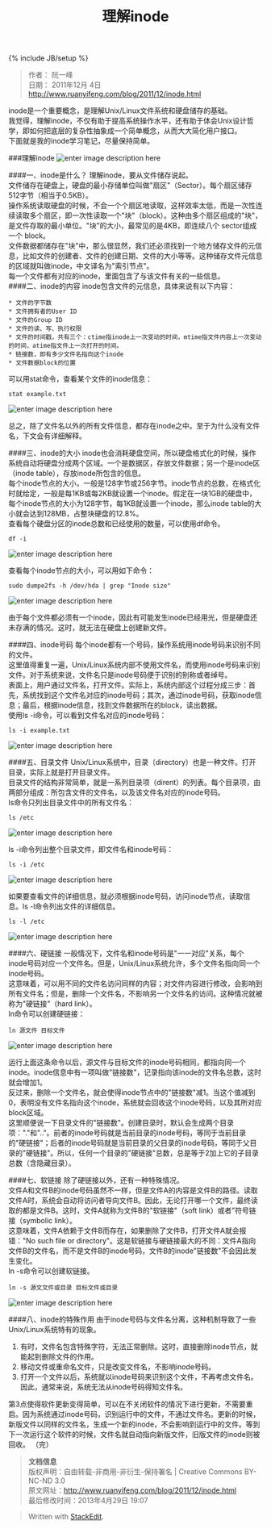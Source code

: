 ﻿---
layout: post
title: "理解inode"
description: ""
category: linux
tags: [linux]
---
{% include JB/setup %}

>作者： 阮一峰  
>日期： 2011年12月 4日  
><http://www.ruanyifeng.com/blog/2011/12/inode.html>

inode是一个重要概念，是理解Unix/Linux文件系统和硬盘储存的基础。  
我觉得，理解inode，不仅有助于提高系统操作水平，还有助于体会Unix设计哲学，即如何把底层的复杂性抽象成一个简单概念，从而大大简化用户接口。  
下面就是我的inode学习笔记，尽量保持简单。

###理解inode
![enter image description here][1]

####一、inode是什么？
理解inode，要从文件储存说起。  
文件储存在硬盘上，硬盘的最小存储单位叫做"扇区"（Sector）。每个扇区储存512字节（相当于0.5KB）。  
操作系统读取硬盘的时候，不会一个个扇区地读取，这样效率太低，而是一次性连续读取多个扇区，即一次性读取一个"块"（block）。这种由多个扇区组成的"块"，是文件存取的最小单位。"块"的大小，最常见的是4KB，即连续八个 sector组成一个 block。  
文件数据都储存在"块"中，那么很显然，我们还必须找到一个地方储存文件的元信息，比如文件的创建者、文件的创建日期、文件的大小等等。这种储存文件元信息的区域就叫做inode，中文译名为"索引节点"。  
每一个文件都有对应的inode，里面包含了与该文件有关的一些信息。  
####二、inode的内容
inode包含文件的元信息，具体来说有以下内容：

	* 文件的字节数
	* 文件拥有者的User ID
	* 文件的Group ID
	* 文件的读、写、执行权限
	* 文件的时间戳，共有三个：ctime指inode上一次变动的时间，mtime指文件内容上一次变动的时间，atime指文件上一次打开的时间。
	* 链接数，即有多少文件名指向这个inode
	* 文件数据block的位置
可以用stat命令，查看某个文件的inode信息：

	stat example.txt
![enter image description here][2] 
 
总之，除了文件名以外的所有文件信息，都存在inode之中。至于为什么没有文件名，下文会有详细解释。
  
####三、inode的大小
inode也会消耗硬盘空间，所以硬盘格式化的时候，操作系统自动将硬盘分成两个区域。一个是数据区，存放文件数据；另一个是inode区（inode table），存放inode所包含的信息。  
每个inode节点的大小，一般是128字节或256字节。inode节点的总数，在格式化时就给定，一般是每1KB或每2KB就设置一个inode。假定在一块1GB的硬盘中，每个inode节点的大小为128字节，每1KB就设置一个inode，那么inode table的大小就会达到128MB，占整块硬盘的12.8%。  
查看每个硬盘分区的inode总数和已经使用的数量，可以使用df命令。

	df -i
![enter image description here][3]  

查看每个inode节点的大小，可以用如下命令：  

	sudo dumpe2fs -h /dev/hda | grep "Inode size"
![enter image description here][4]

由于每个文件都必须有一个inode，因此有可能发生inode已经用光，但是硬盘还未存满的情况。这时，就无法在硬盘上创建新文件。

####四、inode号码
每个inode都有一个号码，操作系统用inode号码来识别不同的文件。  
这里值得重复一遍，Unix/Linux系统内部不使用文件名，而使用inode号码来识别文件。对于系统来说，文件名只是inode号码便于识别的别称或者绰号。  
表面上，用户通过文件名，打开文件。实际上，系统内部这个过程分成三步：首先，系统找到这个文件名对应的inode号码；其次，通过inode号码，获取inode信息；最后，根据inode信息，找到文件数据所在的block，读出数据。  
使用ls -i命令，可以看到文件名对应的inode号码：  

	ls -i example.txt
![enter image description here][5]

####五、目录文件
Unix/Linux系统中，目录（directory）也是一种文件。打开目录，实际上就是打开目录文件。  
目录文件的结构非常简单，就是一系列目录项（dirent）的列表。每个目录项，由两部分组成：所包含文件的文件名，以及该文件名对应的inode号码。  
ls命令只列出目录文件中的所有文件名：

	ls /etc
![enter image description here][6]

ls -i命令列出整个目录文件，即文件名和inode号码：

	ls -i /etc
![enter image description here][7]

如果要查看文件的详细信息，就必须根据inode号码，访问inode节点，读取信息。ls -l命令列出文件的详细信息。  

	ls -l /etc
![enter image description here][8]

####六、硬链接
一般情况下，文件名和inode号码是"一一对应"关系，每个inode号码对应一个文件名。但是，Unix/Linux系统允许，多个文件名指向同一个inode号码。  
这意味着，可以用不同的文件名访问同样的内容；对文件内容进行修改，会影响到所有文件名；但是，删除一个文件名，不影响另一个文件名的访问。这种情况就被称为"硬链接"（hard link）。  
ln命令可以创建硬链接：

	ln 源文件 目标文件
![enter image description here][9]  

运行上面这条命令以后，源文件与目标文件的inode号码相同，都指向同一个inode。inode信息中有一项叫做"链接数"，记录指向该inode的文件名总数，这时就会增加1。  
反过来，删除一个文件名，就会使得inode节点中的"链接数"减1。当这个值减到0，表明没有文件名指向这个inode，系统就会回收这个inode号码，以及其所对应block区域。  
这里顺便说一下目录文件的"链接数"。创建目录时，默认会生成两个目录项："."和".."。前者的inode号码就是当前目录的inode号码，等同于当前目录的"硬链接"；后者的inode号码就是当前目录的父目录的inode号码，等同于父目录的"硬链接"。所以，任何一个目录的"硬链接"总数，总是等于2加上它的子目录总数（含隐藏目录）。  

####七、软链接
除了硬链接以外，还有一种特殊情况。  
文件A和文件B的inode号码虽然不一样，但是文件A的内容是文件B的路径。读取文件A时，系统会自动将访问者导向文件B。因此，无论打开哪一个文件，最终读取的都是文件B。这时，文件A就称为文件B的"软链接"（soft link）或者"符号链接（symbolic link）。  
这意味着，文件A依赖于文件B而存在，如果删除了文件B，打开文件A就会报错："No such file or directory"。这是软链接与硬链接最大的不同：文件A指向文件B的文件名，而不是文件B的inode号码，文件B的inode"链接数"不会因此发生变化。  
ln -s命令可以创建软链接。  

	ln -s 源文文件或目录 目标文件或目录
![enter image description here][10]

####八、inode的特殊作用
由于inode号码与文件名分离，这种机制导致了一些Unix/Linux系统特有的现象。   

1. 有时，文件名包含特殊字符，无法正常删除。这时，直接删除inode节点，就能起到删除文件的作用。
2. 移动文件或重命名文件，只是改变文件名，不影响inode号码。
3. 打开一个文件以后，系统就以inode号码来识别这个文件，不再考虑文件名。因此，通常来说，系统无法从inode号码得知文件名。  

第3点使得软件更新变得简单，可以在不关闭软件的情况下进行更新，不需要重启。因为系统通过inode号码，识别运行中的文件，不通过文件名。更新的时候，新版文件以同样的文件名，生成一个新的inode，不会影响到运行中的文件。等到下一次运行这个软件的时候，文件名就自动指向新版文件，旧版文件的inode则被回收。
（完）

>**文档信息**  
>版权声明：自由转载-非商用-非衍生-保持署名 | Creative Commons BY-NC-ND 3.0  
>原文网址：http://www.ruanyifeng.com/blog/2011/12/inode.html  
>最后修改时间：2013年4月29日 19:07

> Written with [StackEdit](http://benweet.github.io/stackedit/).


  [1]: http://zlong.org/assets/img/bg2011120401.jpg
  [2]: http://zlong.org/assets/img/bg2011120402.png
  [3]: http://zlong.org/assets/img/bg2011120403.png
  [4]: http://zlong.org/assets/img/bg2011120404.png
  [5]: http://zlong.org/assets/img/bg2011120405.png
  [6]: http://zlong.org/assets/img/bg2011120406.png
  [7]: http://zlong.org/assets/img/bg2011120407.png
  [8]: http://zlong.org/assets/img/bg2011120408.png
  [9]: http://zlong.org/assets/img/bg2011120409.png
  [10]: http://zlong.org/assets/img/bg2011120410.png
